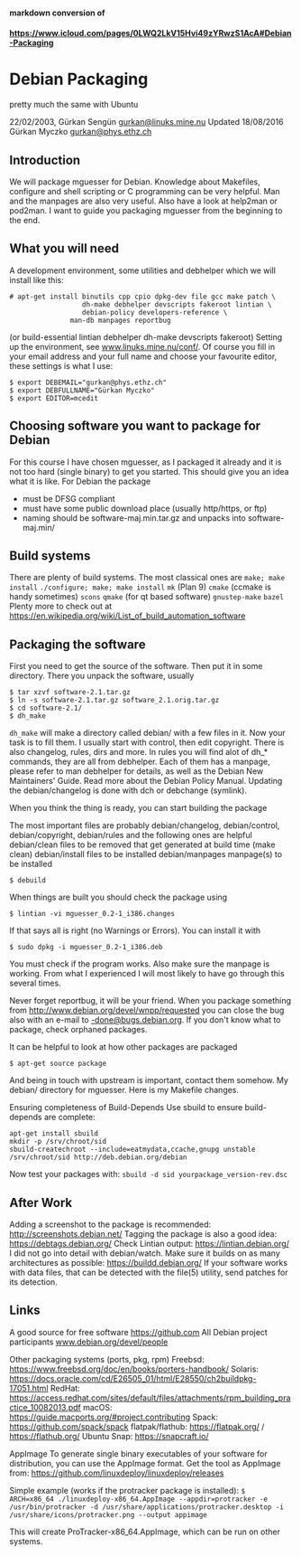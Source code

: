 #### markdown conversion of
#### https://www.icloud.com/pages/0LWQ2LkV15Hvi49zYRwzS1AcA#Debian-Packaging

# Debian Packaging
pretty much the same with Ubuntu

22/02/2003, Gürkan Sengün <gurkan@linuks.mine.nu>
Updated 18/08/2016  Gürkan Myczko <gurkan@phys.ethz.ch>

## Introduction

We will package mguesser for Debian. Knowledge about Makefiles, configure and shell scripting or C programming can be very helpful. Man and the manpages are also very useful. Also have a look at help2man or pod2man. I want to guide you packaging mguesser from the beginning to the end.

## What you will need

A development environment, some utilities and debhelper which we will install like this:

```
# apt-get install binutils cpp cpio dpkg-dev file gcc make patch \
                  dh-make debhelper devscripts fakeroot lintian \
                  debian-policy developers-reference \
		       man-db manpages reportbug
```

(or build-essential lintian debhelper dh-make devscripts fakeroot)
Setting up the environment, see www.linuks.mine.nu/conf/. Of course you fill in your email address and your full name and choose your favourite editor, these settings is what I use:

```
$ export DEBEMAIL="gurkan@phys.ethz.ch"
$ export DEBFULLNAME="Gürkan Myczko"
$ export EDITOR=mcedit
```

## Choosing software you want to package for Debian

For this course I have chosen mguesser, as I packaged it already and it is not too hard (single binary) to get you started. This should give you an idea what it is like. For Debian the package

- must be DFSG compliant
- must have some public download place (usually http/https, or ftp)
- naming should be software-maj.min.tar.gz and unpacks into software-maj.min/

## Build systems

There are plenty of build systems. The most classical ones are
`make; make install`
`./configure; make; make install`
`mk` (Plan 9)
`cmake` (ccmake is handy sometimes)
`scons`
`qmake` (for qt based software)
`gnustep-make`
`bazel`
Plenty more to check out at https://en.wikipedia.org/wiki/List_of_build_automation_software

## Packaging the software

First you need to get the source of the software. Then put it in some directory. There you unpack the software, usually

```
$ tar xzvf software-2.1.tar.gz
$ ln -s software-2.1.tar.gz software_2.1.orig.tar.gz
$ cd software-2.1/
$ dh_make
```

`dh_make` will make a directory called debian/ with a few files in it. Now your task is to fill them. I usually start with control, then edit copyright. There is also changelog, rules, dirs and more. In rules you will find alot of dh_* commands, they are all from debhelper. Each of them has a manpage, please refer to man debhelper for details, as well as the Debian New Maintainers' Guide. Read more about the Debian Policy Manual. Updating the debian/changelog is done with dch or debchange (symlink).

When you think the thing is ready, you can start building the package

The most important files are probably debian/changelog, debian/control, debian/copyright, debian/rules and the following ones are helpful
debian/clean	files to be removed that get generated at build time (make clean)
debian/install	files to be installed
debian/manpages	manpage(s) to be installed

`$ debuild`

When things are built you should check the package using

`$ lintian -vi mguesser_0.2-1_i386.changes`

If that says all is right (no Warnings or Errors). You can install it with

`$ sudo dpkg -i mguesser_0.2-1_i386.deb`

You must check if the program works. Also make sure the manpage is working.
From what I experienced I will most likely to have go through this several times.

Never forget reportbug, it will be your friend. When you package something from http://www.debian.org/devel/wnpp/requested you can close the bug also with an e-mail to <number>-done@bugs.debian.org. If you don't know what to package, check orphaned packages.

It can be helpful to look at how other packages are packaged

`$ apt-get source package`

And being in touch with upstream is important, contact them somehow.
My debian/ directory for mguesser. Here is my Makefile changes.

Ensuring completeness of Build-Depends
Use sbuild to ensure build-depends are complete:
```
apt-get install sbuild
mkdir -p /srv/chroot/sid
sbuild-createchroot --include=eatmydata,ccache,gnupg unstable /srv/chroot/sid http://deb.debian.org/debian
```
Now test your packages with:
`sbuild -d sid yourpackage_version-rev.dsc`

## After Work
Adding a screenshot to the package is recommended: http://screenshots.debian.net/
Tagging the package is also a good idea: https://debtags.debian.org/
Check Lintian output: https://lintian.debian.org/
I did not go into detail with debian/watch.
Make sure it builds on as many architectures as possible: https://buildd.debian.org/
If your software works with data files, that can be detected with the file(5) utility, send patches for its detection.

## Links

A good source for free software https://github.com
All Debian project participants www.debian.org/devel/people

Other packaging systems (ports, pkg, rpm)
Freebsd: https://www.freebsd.org/doc/en/books/porters-handbook/
Solaris: https://docs.oracle.com/cd/E26505_01/html/E28550/ch2buildpkg-17051.html
RedHat: https://access.redhat.com/sites/default/files/attachments/rpm_building_practice_10082013.pdf
macOS: https://guide.macports.org/#project.contributing
Spack: https://github.com/spack/spack
flatpak/flathub: https://flatpak.org/ / https://flathub.org/
Ubuntu Snap: https://snapcraft.io/

AppImage
To generate single binary executables of your software for distribution, you can use the AppImage format. Get the tool as AppImage from: https://github.com/linuxdeploy/linuxdeploy/releases

Simple example (works if the protracker package is installed):
`$ ARCH=x86_64 ./linuxdeploy-x86_64.AppImage --appdir=protracker -e /usr/bin/protracker -d /usr/share/applications/protracker.desktop -i /usr/share/icons/protracker.png --output appimage`

This will create ProTracker-x86_64.AppImage, which can be run on other systems.
